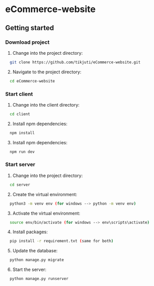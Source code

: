 # eCommerce-website
## Getting started
### Download project
1. Change into the project directory: 
 ```bash
   git clone https://github.com/tikjuti/eCommerce-website.git
   ```
2. Navigate to the project directory: 
 ```bash
   cd eCommerce-website
   ```
### Start client

1. Change into the client directory: 
 ```bash
   cd client
   ```
2. Install npm dependencies:
 ```bash
   npm install
   ```
3. Install npm dependencies:
 ```bash
   npm run dev
   ```
### Start server

1. Change into the project directory:
 ```bash
   cd server
   ```
2. Create the virtual environment:
 ```bash
   python3 -m venv env (for windows --> python -m venv env)
   ```
3. Activate the virtual environment:
 ```bash
   source env/bin/activate (for windows --> env\scripts\activate)
   ```
4. Install packages:
 ```bash
   pip install -r requirement.txt (same for both)
   ```
5. Update the database:
 ```bash
   python manage.py migrate
   ```
6. Start the server:
 ```bash
   python manage.py runserver
   ```
